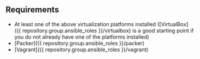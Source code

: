 ## Requirements

* At least one of the above virtualization platforms installed ([VirtualBox]({{ repository.group.ansible_roles }}/virtualbox) is a good starting point if you do not already have one of the platforms installed)
* [Packer]({{ repository.group.ansible_roles }}/packer)
* [Vagrant]({{ repository.group.ansible_roles }}/vagrant)
